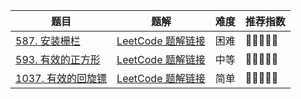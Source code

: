 | 题目                                                         | 题解                                                         | 难度 | 推荐指数 |
| ------------------------------------------------------------ | ------------------------------------------------------------ | ---- | -------- |
| [587. 安装栅栏](https://leetcode-cn.com/problems/erect-the-fence/) | [LeetCode 题解链接](https://leetcode-cn.com/problems/erect-the-fence/solution/by-ac_oier-4xuu/) | 困难 | 🤩🤩🤩🤩🤩    |
| [593. 有效的正方形](https://leetcode.cn/problems/valid-square/) | [LeetCode 题解链接](https://leetcode.cn/problems/valid-square/solution/by-ac_oier-lwdf/) | 中等 | 🤩🤩🤩🤩🤩    |
| [1037. 有效的回旋镖](https://leetcode.cn/problems/valid-boomerang/) | [LeetCode 题解链接](https://leetcode.cn/problems/valid-boomerang/solution/by-ac_oier-eory/) | 简单 | 🤩🤩🤩🤩🤩    |

